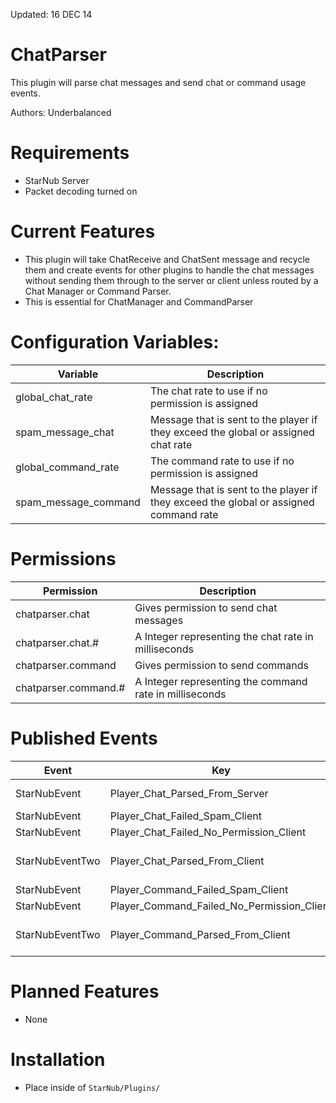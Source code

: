 Updated: 16 DEC 14

ChatParser
=======
This plugin will parse chat messages and send chat or command usage events.

Authors: Underbalanced

Requirements
============
- StarNub Server
- Packet decoding turned on

Current Features
========
- This plugin will take ChatReceive and ChatSent message and recycle them and create events for other plugins to
handle the chat messages without sending them through to the server or client unless routed by a Chat Manager or Command Parser.
- This is essential for ChatManager and CommandParser

Configuration Variables:
========
| Variable             | Description                                                                           |
|---                   |---                                                                                    |
| global_chat_rate     |  The chat rate to use if no permission is assigned                                    |
| spam_message_chat    | Message that is sent to the player if they exceed the global or assigned chat rate    |
| global_command_rate  |   The command rate to use if no permission is assigned                                |
| spam_message_command | Message that is sent to the player if they exceed the global or assigned command rate |


Permissions
========
| Permission           | Description                                             |
|---                   |---                                                      |
| chatparser.chat      | Gives permission to send chat messages                  |
| chatparser.chat.#    | A Integer representing the chat rate in milliseconds    |
| chatparser.command   | Gives permission to send commands                       |
| chatparser.command.# | A Integer representing the command rate in milliseconds |


Published Events
========
| Event           | Key                               | Event Data                                       |
|---              |---                                |---                                               |
| StarNubEvent    | Player_Chat_Parsed_From_Server    | ChatReceivePacket.class (Copy)                   |
| StarNubEvent | Player_Chat_Failed_Spam_Client    | PlayerSession.class |
| StarNubEvent | Player_Chat_Failed_No_Permission_Client    | PlayerSession.class |
| StarNubEventTwo | Player_Chat_Parsed_From_Client    | PlayerSession.class, ChatSentPacket.class (Copy) |
| StarNubEvent | Player_Command_Failed_Spam_Client | PlayerSession.class |
| StarNubEvent | Player_Command_Failed_No_Permission_Client | PlayerSession.class |
| StarNubEventTwo | Player_Command_Parsed_From_Client | PlayerSession.class, ChatSentPacket.class (Copy) |

Planned Features
================
- None

	
Installation
============
- Place inside of `StarNub/Plugins/`